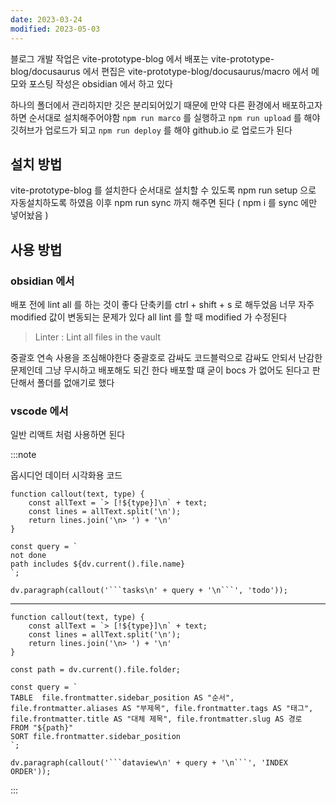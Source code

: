 ```yaml
---
date: 2023-03-24
modified: 2023-05-03
---
```


블로그 개발 작업은 vite-prototype-blog 에서
배포는 vite-prototype-blog/docusaurus 에서
편집은 vite-prototype-blog/docusaurus/macro 에서
메모와 포스팅 작성은 obsidian 에서 하고 있다

하나의 폴더에서 관리하지만 깃은 분리되어있기 때문에 만약 다른 환경에서 배포하고자 하면
순서대로 설치해주어야함
`npm run marco` 를 실행하고 `npm run upload` 를 해야 깃허브가 업로드가 되고
`npm run deploy` 를 해야 github.io 로 업로드가 된다

## 설치 방법

vite-prototype-blog 를 설치한다
순서대로 설치할 수 있도록 npm run setup 으로 자동설치하도록 하였음
이후 npm run sync 까지 해주면 된다 ( npm i 를 sync 에만 넣어놨음 )

## 사용 방법

### obsidian 에서

배포 전에 lint all 를 하는 것이 좋다
단축키를 ctrl + shift + s 로 해두었음
너무 자주 modified 값이 변동되는 문제가 있다
all lint 를 할 때 modified 가 수정된다

> Linter : Lint all files in the vault

중괄호 연속 사용을 조심해야한다 중괄호로 감싸도 코드블럭으로 감싸도 안되서 난감한 문제인데
그냥 무시하고 배포해도 되긴 한다
배포할 떄 굳이 bocs 가 없어도 된다고 판단해서 폴더를 없애기로 했다

### vscode 에서

일반 리액트 처럼 사용하면 된다

:::note

옵시디언 데이터 시각화용 코드

````dataviewjs
function callout(text, type) {
    const allText = `> [!${type}]\n` + text;
    const lines = allText.split('\n');
    return lines.join('\n> ') + '\n'
}

const query = `
not done
path includes ${dv.current().file.name}
`;

dv.paragraph(callout('```tasks\n' + query + '\n```', 'todo'));
````

---

````dataviewjs
function callout(text, type) {
    const allText = `> [!${type}]\n` + text;
    const lines = allText.split('\n');
    return lines.join('\n> ') + '\n'
}

const path = dv.current().file.folder;

const query = `
TABLE  file.frontmatter.sidebar_position AS "순서", file.frontmatter.aliases AS "부제목", file.frontmatter.tags AS "태그", file.frontmatter.title AS "대체 제목", file.frontmatter.slug AS 경로
FROM "${path}"
SORT file.frontmatter.sidebar_position
`;

dv.paragraph(callout('```dataview\n' + query + '\n```', 'INDEX ORDER'));
````

:::
